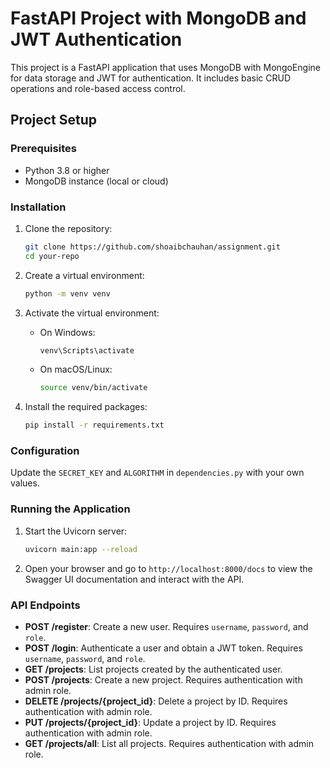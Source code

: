 # FastAPI Project with MongoDB and JWT Authentication

This project is a FastAPI application that uses MongoDB with MongoEngine for data storage and JWT for authentication. It includes basic CRUD operations and role-based access control.

## Project Setup

### Prerequisites

- Python 3.8 or higher
- MongoDB instance (local or cloud)

### Installation

1. Clone the repository:
    ```bash
    git clone https://github.com/shoaibchauhan/assignment.git
    cd your-repo
    ```

2. Create a virtual environment:
    ```bash
    python -m venv venv
    ```

3. Activate the virtual environment:
    - On Windows:
        ```bash
        venv\Scripts\activate
        ```
    - On macOS/Linux:
        ```bash
        source venv/bin/activate
        ```

4. Install the required packages:
    ```bash
    pip install -r requirements.txt
    ```

### Configuration

Update the `SECRET_KEY` and `ALGORITHM` in `dependencies.py` with your own values.

### Running the Application

1. Start the Uvicorn server:
    ```bash
    uvicorn main:app --reload
    ```

2. Open your browser and go to `http://localhost:8000/docs` to view the Swagger UI documentation and interact with the API.

### API Endpoints

- **POST /register**: Create a new user. Requires `username`, `password`, and `role`.
- **POST /login**: Authenticate a user and obtain a JWT token. Requires `username`, `password`, and `role`.
- **GET /projects**: List projects created by the authenticated user.
- **POST /projects**: Create a new project. Requires authentication with admin role.
- **DELETE /projects/{project_id}**: Delete a project by ID. Requires authentication with admin role.
- **PUT /projects/{project_id}**: Update a project by ID. Requires authentication with admin role.
- **GET /projects/all**: List all projects. Requires authentication with admin role.



